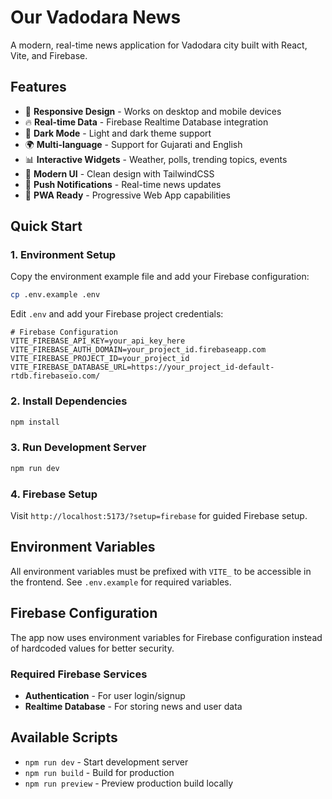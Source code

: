 # Our Vadodara News

A modern, real-time news application for Vadodara city built with React, Vite, and Firebase.

## Features

- 📱 **Responsive Design** - Works on desktop and mobile devices
- 🔥 **Real-time Data** - Firebase Realtime Database integration
- 🌙 **Dark Mode** - Light and dark theme support
- 🌍 **Multi-language** - Support for Gujarati and English
- 📊 **Interactive Widgets** - Weather, polls, trending topics, events
- 🎨 **Modern UI** - Clean design with TailwindCSS
- 🔔 **Push Notifications** - Real-time news updates
- 📖 **PWA Ready** - Progressive Web App capabilities

## Quick Start

### 1. Environment Setup

Copy the environment example file and add your Firebase configuration:

```bash
cp .env.example .env
```

Edit `.env` and add your Firebase project credentials:

```env
# Firebase Configuration
VITE_FIREBASE_API_KEY=your_api_key_here
VITE_FIREBASE_AUTH_DOMAIN=your_project_id.firebaseapp.com
VITE_FIREBASE_PROJECT_ID=your_project_id
VITE_FIREBASE_DATABASE_URL=https://your_project_id-default-rtdb.firebaseio.com/
```

### 2. Install Dependencies

```bash
npm install
```

### 3. Run Development Server

```bash
npm run dev
```

### 4. Firebase Setup

Visit `http://localhost:5173/?setup=firebase` for guided Firebase setup.

## Environment Variables

All environment variables must be prefixed with `VITE_` to be accessible in the frontend. See `.env.example` for required variables.

## Firebase Configuration

The app now uses environment variables for Firebase configuration instead of hardcoded values for better security.

### Required Firebase Services
- **Authentication** - For user login/signup
- **Realtime Database** - For storing news and user data

## Available Scripts

- `npm run dev` - Start development server
- `npm run build` - Build for production
- `npm run preview` - Preview production build locally
